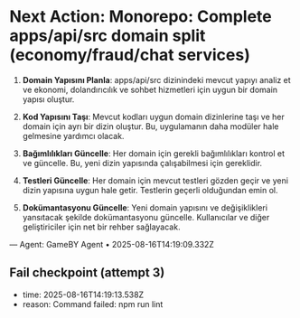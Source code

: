 # Next Action: Monorepo: Complete apps/api/src domain split (economy/fraud/chat services)

1. **Domain Yapısını Planla**: apps/api/src dizinindeki mevcut yapıyı analiz et ve ekonomi, dolandırıcılık ve sohbet hizmetleri için uygun bir domain yapısı oluştur.

2. **Kod Yapısını Taşı**: Mevcut kodları uygun domain dizinlerine taşı ve her domain için ayrı bir dizin oluştur. Bu, uygulamanın daha modüler hale gelmesine yardımcı olacak.

3. **Bağımlılıkları Güncelle**: Her domain için gerekli bağımlılıkları kontrol et ve güncelle. Bu, yeni dizin yapısında çalışabilmesi için gereklidir.

4. **Testleri Güncelle**: Her domain için mevcut testleri gözden geçir ve yeni dizin yapısına uygun hale getir. Testlerin geçerli olduğundan emin ol.

5. **Dokümantasyonu Güncelle**: Yeni domain yapısını ve değişiklikleri yansıtacak şekilde dokümantasyonu güncelle. Kullanıcılar ve diğer geliştiriciler için net bir rehber sağlayacak.

— Agent: GameBY Agent • 2025-08-16T14:19:09.332Z


## Fail checkpoint (attempt 3)
- time: 2025-08-16T14:19:13.538Z
- reason: Command failed: npm run lint
